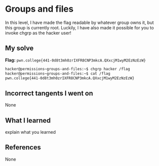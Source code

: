 # Groups and files
In this level, I have made the flag readable by whatever group owns it, but this group is currently root. Luckily, I have also made it possible for you to invoke chgrp as the hacker user! 
## My solve
**Flag:** `pwn.college{441-0d8t3mh0zrIXFR8CNP3mkcA.QXxcjM1wyM2EzNzEzW}`

```bash
hacker@permissions~groups-and-files:~$ chgrp hacker /flag
hacker@permissions~groups-and-files:~$ cat /flag
pwn.college{441-0d8t3mh0zrIXFR8CNP3mkcA.QXxcjM1wyM2EzNzEzW}
```
## Incorrect tangents I went on
None
## What I learned
explain what you learned

## References 
None